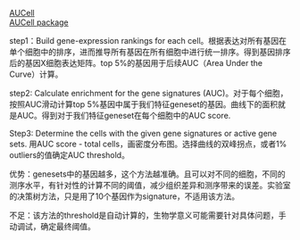 [AUCell](https://www.bioconductor.org/packages/devel/bioc/vignettes/AUCell/inst/doc/AUCell.html#calculate-enrichment-for-the-gene-signatures-auc) <br/>
[AUCell package](https://bioconductor.org/packages/devel/bioc/manuals/AUCell/man/AUCell.pdf)

step1：Build gene-expression rankings for each cell。根据表达对所有基因在单个细胞中的排序，进而推导所有基因在所有细胞中进行统一排序。得到基因排序后的基因X细胞表达矩阵。top 5%的基因用于后续AUC（Area Under the Curve）计算。

step2:  Calculate enrichment for the gene signatures (AUC)。对于每个细胞，按照AUC滑动计算top 5%基因中属于我们特征geneset的基因。曲线下的面积就是AUC。得到对于我们特征geneset在每个细胞中的AUC score.

Step3: Determine the cells with the given gene signatures or active gene sets. 用AUC score - total cells，画密度分布图。选择曲线的双峰拐点，或者1% outliers的值确定AUC threshold。

优势：genesets中的基因越多，这个方法越准确。且可以对不同的细胞，不同的测序水平，有针对性的计算不同的阈值，减少组织差异和测序带来的误差。实验室的决策树方法，只是用了10个基因作为signature，不适用该方法。

不足：该方法的threshold是自动计算的，生物学意义可能需要针对具体问题，手动调试，确定最终阈值。

